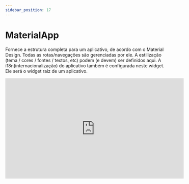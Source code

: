 ```yaml
---
sidebar_position: 17
---
```


# MaterialApp

Fornece a estrutura completa para um aplicativo, de acordo com o Material Design. Todas as rotas/navegações são gerenciadas por ele. A estilização (tema / cores / fontes / textos, etc) podem (e devem) ser definidos aqui. A i18n(internacionalização) do aplicativo também é configurada neste widget. Ele será o widget raiz de um aplicativo.

<div class="video-container">
<iframe width="560" height="315" src="https://www.youtube.com/embed/F8peN8flxoU" title="YouTube video player" frameborder="0" allow="accelerometer; autoplay; clipboard-write; encrypted-media; gyroscope; picture-in-picture; web-share" allowfullscreen></iframe>
</div>
